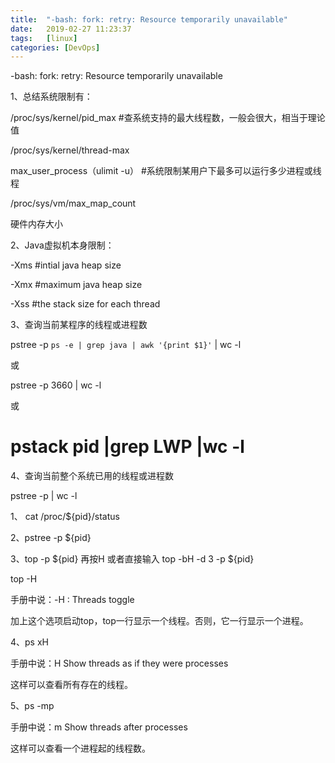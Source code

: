 ```yaml
---
title:  "-bash: fork: retry: Resource temporarily unavailable"
date:   2019-02-27 11:23:37
tags:   [linux]
categories: [DevOps]
---
```


-bash: fork: retry: Resource temporarily unavailable

1、总结系统限制有：

/proc/sys/kernel/pid_max #查系统支持的最大线程数，一般会很大，相当于理论值

/proc/sys/kernel/thread-max

max_user_process（ulimit -u） #系统限制某用户下最多可以运行多少进程或线程

/proc/sys/vm/max_map_count

硬件内存大小

2、Java虚拟机本身限制：

-Xms  #intial java heap size

-Xmx  #maximum java heap size

-Xss  #the stack size for each thread

3、查询当前某程序的线程或进程数

pstree -p `ps -e | grep java | awk '{print $1}'` | wc -l

或

pstree -p 3660 | wc -l

或

# pstack pid |grep LWP |wc -l

4、查询当前整个系统已用的线程或进程数

pstree -p | wc -l

1、 cat /proc/${pid}/status

2、pstree -p ${pid}

3、top -p ${pid} 再按H  或者直接输入 top -bH -d 3 -p  ${pid}

top -H

手册中说：-H : Threads toggle

加上这个选项启动top，top一行显示一个线程。否则，它一行显示一个进程。

4、ps xH

手册中说：H Show threads as if they were processes

这样可以查看所有存在的线程。

5、ps -mp <PID>

手册中说：m Show threads after processes

这样可以查看一个进程起的线程数。